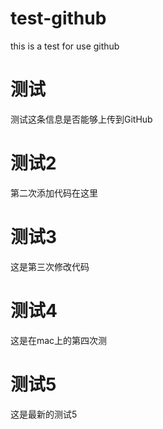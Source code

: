 # test-github
this is a test for use github

# 测试
测试这条信息是否能够上传到GitHub

# 测试2
第二次添加代码在这里

# 测试3
这是第三次修改代码

# 测试4
这是在mac上的第四次测

# 测试5
这是最新的测试5